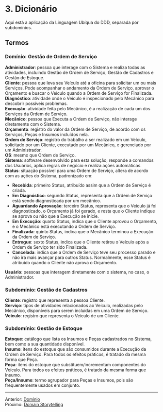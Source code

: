 # 3. Dicionário

Aqui está a aplicação da Linguagem Ubíqua do DDD, separada por subdomínios. 

## Termos

### Domínio: Gestão de Ordem de Serviço
**Administrador**: pessoa que interage com o Sistema e realiza todas as atividades, incluindo Gestão de Ordem de Serviço, Gestão de Cadastros e Gestão de Estoque.  
**Cliente**: pessoa que leva seu Veículo até a oficina para solicitar um ou mais Serviços. Pode acompanhar o andamento da Ordem de Serviço, aprovar o Orçamento e buscar o Veículo quando a Ordem de Serviço for Finalizada.  
**Diagnóstico**: atividade onde o Veículo é inspecionado pelo Mecânico para descobrir possíveis problemas.  
**Execução**: atividade feita pelo Mecânico, é a realização de cada um dos Serviços da Ordem de Serviço.  
**Mecânico**: pessoa que Executa a Ordem de Serviço, não interage diretamente com o Sistema.  
**Orçamento**: registro do valor da Ordem de Serviço, de acordo com os Serviços, Peças e Insumos incluídos nela.  
**Ordem de Serviço**: registro do trabalho a ser realizado em um Veículo, solicitado por um Cliente, executado por um Mecânico, e gerenciado por um Administrador.  
**OS**: mesmo que Ordem de Serviço.  
**Sistema**: software desenvolvido para esta solução, responde a comandos dos Usuários, aplica regras de negócio e realiza ações automáticas.  
**Status**: situação possível para uma Ordem de Serviço, altera de acordo com as ações do Sistema, padronizado em:

  - **Recebida**: primeiro Status, atribuído assim que a Ordem de Serviço é criada.
  - **Em Diagnóstico**: segundo Status, representa que a Ordem de Serviço está sendo diagnosticada por um mecânico.
  - **Aguardando Aprovação**: terceiro Status, representa que o Veículo já foi diagnosticado, o Orçamento já foi gerado, e resta que o Cliente indique se aprova ou não que a Execução se inicie.
  - **Em Execução**: quarto Status, indica que o Cliente aprovou o Orçamento, e o Mecânico está executando a Ordem de Serviço.
  - **Finalizada**: quinto Status, indica que o Mecânico terminou a Execução da Ordem de Serviço.
  - **Entregue**: sexto Status, indica que o Cliente retirou o Veículo após a Ordem de Serviço ter sido Finalizada.
  - **Cancelada**: indica que a Ordem de Serviço teve seu processo parado e não irá mais avançar para outros Status. Normalmente, esse Status é atribuído quando o Cliente não aprova o Orçamento.  
  
**Usuário**: pessoas que interagem diretamente com o sistema, no caso, o Administrador.  

### Subdomínio: Gestão de Cadastros
**Cliente**: registro que representa a pessoa Cliente.  
**Serviço**: tipos de atividades relacionados ao Veículo, realizadas pelo Mecânico, disponíveis para serem incluídas em uma Ordem de Serviço.  
**Veículo**: registro que representa o Veículo de um Cliente.  

### Subdomínio: Gestão de Estoque
**Estoque**: catálogo que lista os Insumos e Peças cadastrados no Sistema, bem como a sua quantidade disponível.  
**Insumo**: itens do estoque que são consumidos durante a Execução da Ordem de Serviço. Para todos os efeitos práticos, é tratado da mesma forma que Peça.  
**Peça**: itens do estoque que substituem/incrementam componentes do Veículo. Para todos os efeitos práticos, é tratado da mesma forma que Insumo.  
**Peça/Insumo**: termo agrupador para Peças e Insumos, pois são frequentemente usados em conjunto.  

---
Anterior: [Domínio](2_dominio.md)  
Próximo: [Domain Storytelling](4_domain_storytelling.md)
